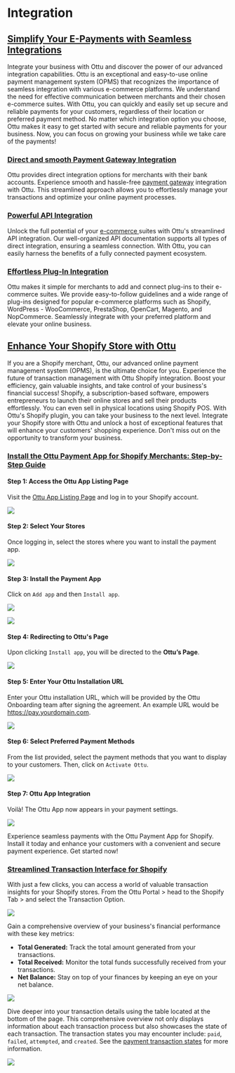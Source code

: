 # Integration

## [Simplify Your E-Payments with Seamless Integrations](integration.md#simplify-your-e-payments-with-seamless-integrations)

Integrate your business with Ottu and discover the power of our advanced integration capabilities. Ottu is an exceptional and easy-to-use online payment management system (OPMS) that recognizes the importance of seamless integration with various e-commerce platforms. We understand the need for effective communication between merchants and their chosen e-commerce suites. With Ottu, you can quickly and easily set up secure and reliable payments for your customers, regardless of their location or preferred payment method. No matter which integration option you choose, Ottu makes it easy to get started with secure and reliable payments for your business. Now, you can focus on growing your business while we take care of the payments!

### [Direct and smooth Payment Gateway Integration](integration.md#direct-and-smooth-payment-gateway-integration)

Ottu provides direct integration options for merchants with their bank accounts. Experience smooth and hassle-free [payment gateway](payment-gateway.md) integration with Ottu. This streamlined approach allows you to effortlessly manage your transactions and optimize your online payment processes.

### [Powerful API Integration](integration.md#powerful-api-integration)

Unlock the full potential of your [e-commerce ](plugins/#e-commerce)suites with Ottu's streamlined API integration. Our well-organized API documentation supports all types of direct integration, ensuring a seamless connection. With Ottu, you can easily harness the benefits of a fully connected payment ecosystem.

### [Effortless Plug-In Integration](integration.md#effortless-plug-in-integration)

Ottu makes it simple for merchants to add and connect plug-ins to their e-commerce suites. We provide easy-to-follow guidelines and a wide range of plug-ins designed for popular e-commerce platforms such as Shopify, WordPress - WooCommerce, PrestaShop, OpenCart, Magento, and NopCommerce. Seamlessly integrate with your preferred platform and elevate your online business.

## [Enhance Your Shopify Store with Ottu](integration.md#enhance-your-shopify-store-with-ottu)

If you are a Shopify merchant, Ottu, our advanced online payment management system (OPMS), is the ultimate choice for you. Experience the future of transaction management with Ottu Shopify integration. Boost your efficiency, gain valuable insights, and take control of your business's financial success! Shopify, a subscription-based software, empowers entrepreneurs to launch their online stores and sell their products effortlessly. You can even sell in physical locations using Shopify POS. With Ottu's Shopify plugin, you can take your business to the next level. Integrate your Shopify store with Ottu and unlock a host of exceptional features that will enhance your customers' shopping experience. Don't miss out on the opportunity to transform your business.

### [Install the Ottu Payment App for Shopify Merchants: Step-by-Step Guide](integration.md#install-the-ottu-payment-app-for-shopify-merchants-step-by-step-guide)

#### Step 1: Access the Ottu App Listing Page

Visit the [Ottu App Listing Page](https://apps.shopify.com/debit-credit-cards) and log in to your Shopify account.

![](<../.gitbook/assets/1 (14).png>)

#### Step 2: Select Your Stores

Once logging in, select the stores where you want to install the payment app.

![](<../.gitbook/assets/2 (15).png>)

#### Step 3: Install the Payment App

Click on `Add app` and then `Install app`.

![](<../.gitbook/assets/3 (14).png>)

![](<../.gitbook/assets/4 (10) (1).png>)

#### Step 4: Redirecting to Ottu's Page

Upon clicking `Install app`, you will be directed to the **Ottu’s Page**.

![](../.gitbook/assets/5.png)

#### Step 5: Enter Your Ottu Installation URL

Enter your Ottu installation URL, which will be provided by the Ottu Onboarding team after signing the agreement. An example URL would be https://pay.yourdomain.com.

![](<../.gitbook/assets/6 (10).png>)

#### Step 6: Select Preferred Payment Methods

From the list provided, select the payment methods that you want to display to your customers. Then, click on `Activate Ottu`.

![](<../.gitbook/assets/7 (1) (2).png>)

#### Step 7: Ottu App Integration

Voilà! The Ottu App now appears in your payment settings.

![](../.gitbook/assets/8.png)

Experience seamless payments with the Ottu Payment App for Shopify. Install it today and enhance your customers with a convenient and secure payment experience. Get started now!

### [Streamlined Transaction Interface for Shopify](integration.md#streamlined-transaction-interface-for-shopify)

With just a few clicks, you can access a world of valuable transaction insights for your Shopify stores. From the Ottu Portal > head to the Shopify Tab > and select the Transaction Option.

![](<../.gitbook/assets/Integration shopify.png>)

Gain a comprehensive overview of your business's financial performance with these key metrics:

* **Total Generated:** Track the total amount generated from your transactions.
* **Total Received:** Monitor the total funds successfully received from your transactions.
* **Net Balance:** Stay on top of your finances by keeping an eye on your net balance.

![](../.gitbook/assets/10.png)

Dive deeper into your transaction details using the table located at the bottom of the page. This comprehensive overview not only displays information about each transaction process but also showcases the state of each transaction. The transaction states you may encounter include: `paid`, `failed`, `attempted`, and `created`. See the [payment transaction states](payment-tracking/payment-transactions-states.md#payment-states) for more information.

![](<../.gitbook/assets/11 (3).png>)
